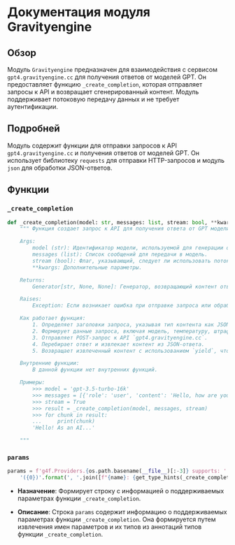 # Документация модуля Gravityengine

## Обзор

Модуль `Gravityengine` предназначен для взаимодействия с сервисом `gpt4.gravityengine.cc` для получения ответов от моделей GPT. Он предоставляет функцию `_create_completion`, которая отправляет запросы к API и возвращает сгенерированный контент. Модуль поддерживает потоковую передачу данных и не требует аутентификации.

## Подробней

Модуль содержит функции для отправки запросов к API `gpt4.gravityengine.cc` и получения ответов от моделей GPT.
Он использует библиотеку `requests` для отправки HTTP-запросов и модуль `json` для обработки JSON-ответов.

## Функции

### `_create_completion`

```python
def _create_completion(model: str, messages: list, stream: bool, **kwargs):
    """ Функция создает запрос к API для получения ответа от GPT модели.

    Args:
        model (str): Идентификатор модели, используемой для генерации ответа.
        messages (list): Список сообщений для передачи в модель.
        stream (bool): Флаг, указывающий, следует ли использовать потоковую передачу данных.
        **kwargs: Дополнительные параметры.

    Returns:
        Generator[str, None, None]: Генератор, возвращающий контент ответа от модели.

    Raises:
        Exception: Если возникает ошибка при отправке запроса или обработке ответа.

    Как работает функция:
        1. Определяет заголовки запроса, указывая тип контента как JSON.
        2. Формирует данные запроса, включая модель, температуру, штраф за присутствие и сообщения.
        3. Отправляет POST-запрос к API `gpt4.gravityengine.cc`.
        4. Перебирает ответ и извлекает контент из JSON-ответа.
        5. Возвращает извлеченный контент с использованием `yield`, что позволяет передавать данные потоково.

    Внутренние функции:
        В данной функции нет внутренних функций.

    Примеры:
        >>> model = 'gpt-3.5-turbo-16k'
        >>> messages = [{'role': 'user', 'content': 'Hello, how are you?'}]
        >>> stream = True
        >>> result = _create_completion(model, messages, stream)
        >>> for chunk in result:
        ...     print(chunk)
        'Hello! As an AI...'

    """
```

### `params`

```python
params = f'g4f.Providers.{os.path.basename(__file__)[:-3]} supports: ' + \
    '({0})'.format(', '.join([f"{name}: {get_type_hints(_create_completion)[name].__name__}" for name in _create_completion.__code__.co_varnames[:_create_completion.__code__.co_argcount]]))
```

- **Назначение**: Формирует строку с информацией о поддерживаемых параметрах функции `_create_completion`.

- **Описание**: Строка `params` содержит информацию о поддерживаемых параметрах функции `_create_completion`. Она формируется путем извлечения имен параметров и их типов из аннотаций типов функции `_create_completion`.